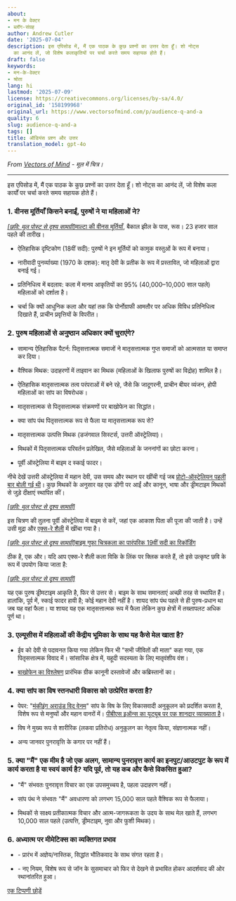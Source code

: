 ```yaml
---
about:
- मन के वेक्टर
- ब्लॉग-संग्रह
author: Andrew Cutler
date: '2025-07-04'
description: इस एपिसोड में, मैं एक पाठक के कुछ प्रश्नों का उत्तर देता हूँ। शो नोट्स
  का आनंद लें, जो विशेष कलाकृतियों पर चर्चा करते समय सहायक होते हैं।
draft: false
keywords:
- मन-के-वेक्टर
- श्रोता
lang: hi
lastmod: '2025-07-09'
license: https://creativecommons.org/licenses/by-sa/4.0/
original_id: '158199968'
original_url: https://www.vectorsofmind.com/p/audience-q-and-a
quality: 6
slug: audience-q-and-a
tags: []
title: ऑडियंस प्रश्न और उत्तर
translation_model: gpt-4o
---
```


*From [Vectors of Mind](https://www.vectorsofmind.com/p/audience-q-and-a) - मूल में चित्र।*

---

इस एपिसोड में, मैं एक पाठक के कुछ प्रश्नों का उत्तर देता हूँ। शो नोट्स का आनंद लें, जो विशेष कला कार्यों पर चर्चा करते समय सहायक होते हैं।

### 1\.  वीनस मूर्तियाँ किसने बनाईं, पुरुषों ने या महिलाओं ने?

[*[छवि: मूल पोस्ट से दृश्य सामग्री]*](https://substackcdn.com/image/fetch/$s_!BEcq!,f_auto,q_auto:good,fl_progressive:steep/https%3A%2F%2Fsubstack-post-media.s3.amazonaws.com%2Fpublic%2Fimages%2Fe3f2c568-ae8b-4d71-bed7-fe2ef2c53c5b_2560x1613.png)[माल्टा की वीनस मूर्तियाँ](https://en.wikipedia.org/wiki/Venus_figurines_of_Mal%27ta), बैकाल झील के पास, रूस। 23 हजार साल पहले की तारीख।

 * ऐतिहासिक दृष्टिकोण (18वीं सदी): पुरुषों ने इन मूर्तियों को कामुक वस्तुओं के रूप में बनाया।

 * नारीवादी पुनर्व्याख्या (1970 के दशक): मातृ देवी के प्रतीक के रूप में प्रस्तावित, जो महिलाओं द्वारा बनाई गई।

 * प्रतिनिधित्व में बदलाव: कला में मानव आकृतियों का 95% (40,000–10,000 साल पहले) महिलाओं को दर्शाता है।

 * चर्चा कि क्यों आधुनिक कला और यहां तक कि पोर्नोग्राफी आमतौर पर अधिक विविध प्रतिनिधित्व दिखाते हैं, प्राचीन प्रवृत्तियों के विपरीत।


### 2\. पुरुष महिलाओं से अनुष्ठान अधिकार क्यों चुराएंगे?

 * सामान्य ऐतिहासिक पैटर्न: पितृसत्तात्मक समाजों ने मातृसत्तात्मक गुप्त समाजों को आत्मसात या समाप्त कर दिया।

 * वैश्विक मिथक: उदाहरणों में ताइवान का मिथक (महिलाओं के खिलाफ पुरुषों का विद्रोह) शामिल है।

 * ऐतिहासिक मातृसत्तात्मक तत्व परंपराओं में बने रहे, जैसे कि जादूगरनी, प्राचीन बीयर व्यंजन, होपी महिलाओं का सांप का विषरोधक।

 * मातृसत्तात्मक से पितृसत्तात्मक संक्रमणों पर बाखोफेन का सिद्धांत।

 * क्या सांप पंथ पितृसत्तात्मक रूप से फैला या मातृसत्तात्मक रूप से?

 * मातृसत्तात्मक उत्पत्ति मिथक (डजंगवाल सिस्टर्स, उत्तरी ऑस्ट्रेलिया)।

 * मिथकों में पितृसत्तात्मक परिवर्तन प्रलेखित, जैसे महिलाओं के जननांगों का छोटा करना।

 * पूर्वी ऑस्ट्रेलिया में बाइम द स्काई फादर।


नीचे देखें उत्तरी ऑस्ट्रेलिया में महान देवी, उस समय और स्थान पर खींची गई जब [प्रोटो-ऑस्ट्रेलियन पहली बार बोली गई थी](https://www.degruyter.com/document/doi/10.1515/9783111421889/html?lang=en&srsltid=AfmBOopVbfRZO-PSMnsjtSGnxaGGaSvcsi0PrZNvw70EA53_Mb2GF45q)। कुछ मिथकों के अनुसार वह एक डोंगी पर आईं और कानून, भाषा और ड्रीमटाइम मिथकों से जुड़े दीक्षाएं स्थापित कीं।

[*[छवि: मूल पोस्ट से दृश्य सामग्री]*](https://substackcdn.com/image/fetch/$s_!_bJq!,f_auto,q_auto:good,fl_progressive:steep/https%3A%2F%2Fsubstack-post-media.s3.amazonaws.com%2Fpublic%2Fimages%2Ff54b4e74-e34a-4150-bb74-c8311d974538_626x588.jpeg)

इस चित्रण की तुलना पूर्वी ऑस्ट्रेलिया में बाइम से करें, जहां एक आकाश पिता की पूजा की जाती है। उन्हें उसी मुद्रा और [एक्स-रे शैली](https://en.wikipedia.org/wiki/X-ray_style_art) में खींचा गया है।

[*[छवि: मूल पोस्ट से दृश्य सामग्री]*](https://substackcdn.com/image/fetch/$s_!VoPr!,f_auto,q_auto:good,fl_progressive:steep/https%3A%2F%2Fsubstack-post-media.s3.amazonaws.com%2Fpublic%2Fimages%2F617bc46f-78b9-4991-b8de-d6fd8b90fbf6_640x438.heic)[बाइम गुफा चित्रकला का पारंपरिक 19वीं सदी का रिकॉर्डिंग](https://www.researchgate.net/publication/44058646_Digital_Recording_of_Aboriginal_Rock_Art/figures?lo=1)

ठीक है, एक और। यदि आप एक्स-रे शैली कला विकि के लिंक पर क्लिक करते हैं, तो इसे उत्कृष्ट छवि के रूप में उपयोग किया जाता है:

[*[छवि: मूल पोस्ट से दृश्य सामग्री]*](https://substackcdn.com/image/fetch/$s_!pLyl!,f_auto,q_auto:good,fl_progressive:steep/https%3A%2F%2Fsubstack-post-media.s3.amazonaws.com%2Fpublic%2Fimages%2Fd538f22f-e597-47bf-9856-0c0fa8c4acaf_1600x1200.heic)

यह एक पुरुष ड्रीमटाइम आकृति है, फिर से उत्तर से। बाइम के साथ समानताएं अच्छी तरह से स्थापित हैं। हालांकि, पूर्व में, स्काई फादर हावी है; कोई महान देवी नहीं है। शायद सांप पंथ पहले से ही पुरुष-प्रधान था जब यह वहां फैला। या शायद यह एक मातृसत्तात्मक रूप में फैला लेकिन कुछ क्षेत्रों में तख्तापलट अधिक पूर्ण था।

### 3\. एल्यूसीस में महिलाओं की केंद्रीय भूमिका के साथ यह कैसे मेल खाता है?

 * ईव को देवी से पदावनत किया गया लेकिन फिर भी "सभी जीवितों की माता" कहा गया, एक पितृसत्तात्मक विवाद में। सांसारिक क्षेत्र में, यहूदी सदस्यता के लिए मातृवंशीय वंश।

 * [बाखोफेन का विश्लेषण](https://www.vectorsofmind.com/i/145682170/myths-of-matriarchy-reconsidered-deborah-b-gewertz) प्रारंभिक ग्रीक कानूनी दस्तावेजों और कब्रिस्तानों का।


### 4\. क्या सांप का विष स्तनधारी विकास को उत्प्रेरित करता है?

 * पेपर: "[मंकीइंग अराउंड विद वेनम](https://bmcbiol.biomedcentral.com/articles/10.1186/s12915-021-01195-x)" सांप के विष के लिए विकासवादी अनुकूलन को प्रदर्शित करता है, विशेष रूप से मनुष्यों और महान वानरों में। [पीबीएस इऑन्स का यूट्यूब पर एक शानदार व्याख्याता है](https://youtu.be/_zGy_tr_tY4?si=f73qOoGSMfquizkI)।

 * विष ने मुख्य रूप से शारीरिक (लकवा प्रतिरोध) अनुकूलन का नेतृत्व किया, संज्ञानात्मक नहीं।

 * अन्य जानवर पुनरावृत्ति के कगार पर नहीं हैं। 


### 5\. क्या "मैं" एक मीम है जो एक अलग, सामान्य पुनरावृत्त कार्य का इनपुट/आउटपुट के रूप में कार्य करता है या स्वयं कार्य है? यदि पूर्व, तो यह कब और कैसे विकसित हुआ?

 * "मैं" संभवतः पुनरावृत्त विचार का एक उपसमुच्चय है, पहला उदाहरण नहीं।

 * सांप पंथ ने संभवतः "मैं" अवधारणा को लगभग 15,000 साल पहले वैश्विक रूप से फैलाया।

 * मिथकों से साक्ष्य प्रतीकात्मक विचार और आत्म-जागरूकता के उदय के साथ मेल खाते हैं, लगभग 10,000 साल पहले (उत्पत्ति, ड्रीमटाइम, नुवा और फुशी मिथक)। 


### 6\. अध्यात्म पर मीमेटिक्स का व्यक्तिगत प्रभाव

 * \- प्रारंभ में अज्ञेय/नास्तिक, सिद्धांत भौतिकवाद के साथ संगत रहता है।

 * \- नए नियम, विशेष रूप से जॉन के सुसमाचार को फिर से देखने से प्रभावित होकर आदर्शवाद की ओर स्थानांतरित हुआ। 


[एक टिप्पणी छोड़ें](https://www.vectorsofmind.com/p/audience-q-and-a/comments)